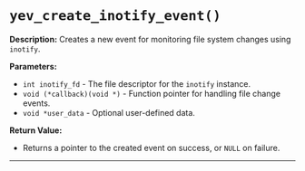 # `yev_create_inotify_event()`

**Description:**
Creates a new event for monitoring file system changes using `inotify`.

**Parameters:**
- `int inotify_fd` - The file descriptor for the `inotify` instance.
- `void (*callback)(void *)` - Function pointer for handling file change events.
- `void *user_data` - Optional user-defined data.

**Return Value:**
- Returns a pointer to the created event on success, or `NULL` on failure.

---
